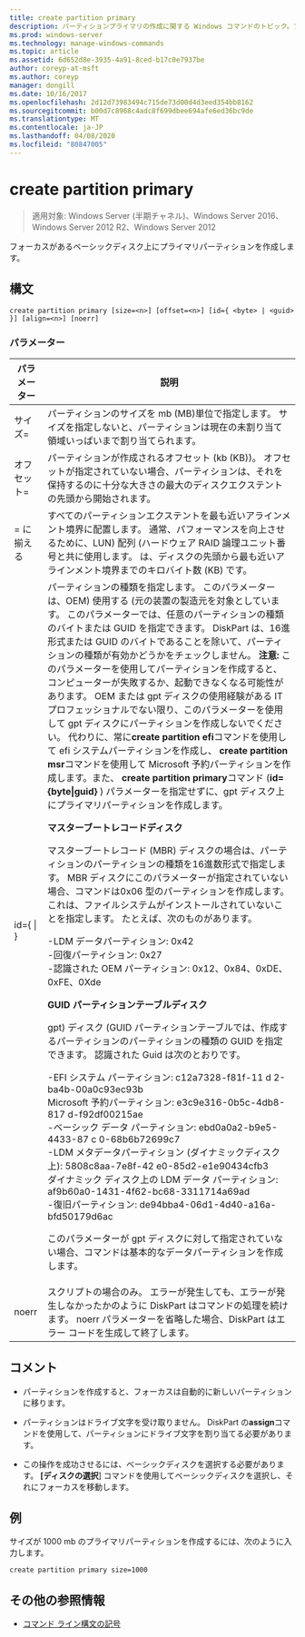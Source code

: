 ```yaml
---
title: create partition primary
description: パーティションプライマリの作成に関する Windows コマンドのトピック。フォーカスがあるベーシックディスク上にプライマリパーティションを作成します。
ms.prod: windows-server
ms.technology: manage-windows-commands
ms.topic: article
ms.assetid: 6d652d8e-3935-4a91-8ced-b17c0e7937be
author: coreyp-at-msft
ms.author: coreyp
manager: dongill
ms.date: 10/16/2017
ms.openlocfilehash: 2d12d73983494c715de73d00d4d3eed354bb8162
ms.sourcegitcommit: b00d7c8968c4adc8f699dbee694afe6ed36bc9de
ms.translationtype: MT
ms.contentlocale: ja-JP
ms.lasthandoff: 04/08/2020
ms.locfileid: "80847005"
---
```

# <a name="create-partition-primary"></a>create partition primary

>適用対象: Windows Server (半期チャネル)、Windows Server 2016、Windows Server 2012 R2、Windows Server 2012

フォーカスがあるベーシックディスク上にプライマリパーティションを作成します。  
  
## <a name="syntax"></a>構文  
  
```  
create partition primary [size=<n>] [offset=<n>] [id={ <byte> | <guid> }] [align=<n>] [noerr]  
```  
  
### <a name="parameters"></a>パラメーター  
  
|          パラメーター           |                                                                                                                                                                                                                                                                                                                                                                                                                                                                                                                                                                                                                                                                                                                                                                                                                                                                                                                                                                                                                                                                                           説明                                                                                                                                                                                                                                                                                                                                                                                                                                                                                                                                                                                                                                                                                                                                                                                                                                                                                                                                                                                                                                                                                           |
|------------------------------|-------------------------------------------------------------------------------------------------------------------------------------------------------------------------------------------------------------------------------------------------------------------------------------------------------------------------------------------------------------------------------------------------------------------------------------------------------------------------------------------------------------------------------------------------------------------------------------------------------------------------------------------------------------------------------------------------------------------------------------------------------------------------------------------------------------------------------------------------------------------------------------------------------------------------------------------------------------------------------------------------------------------------------------------------------------------------------------------------------------------------------------------------------------------------------------------------------------------------------------------------------------------------------------------------------------------------------------------------------------------------------------------------------------------------------------------------------------------------------------------------------------------------------------------------------------------------------------------------------------------------------------------------------------------------------------------------------------------------------------------------------------------------------------------------------------------------------------------------------------------------------------------------------------------------------------------------------------------------------------------------------------------------------------------------------------------------------------------------------------------------------------------------------------------------------------------------|
|          サイズ\=<n>           |                                                                                                                                                                                                                                                                                                                                                                                                                                                                                                                                                                                                                                                                                                                                                                                                                                                                                                                                                                                                              パーティションのサイズを mb \(MB\)単位で指定します。 サイズを指定しないと、パーティションは現在の未割り当て領域いっぱいまで割り当てられます。                                                                                                                                                                                                                                                                                                                                                                                                                                                                                                                                                                                                                                                                                                                                                                                                                                                                                                                                                                                                              |
|         オフセット\=<n>          |                                                                                                                                                                                                                                                                                                                                                                                                                                                                                                                                                                                                                                                                                                                                                                                                                                                                                                                                                                                                 パーティションが作成されるオフセット (kb \(KB\))。 オフセットが指定されていない場合、パーティションは、それを保持するのに十分な大きさの最大のディスクエクステントの先頭から開始されます。                                                                                                                                                                                                                                                                                                                                                                                                                                                                                                                                                                                                                                                                                                                                                                                                                                                                                                                                                                                                 |
|          \=<n> に揃える          |                                                                                                                                                                                                                                                                                                                                                                                                                                                                                                                                                                                                                                                                                                                                                                                                                                                                                                                                                              すべてのパーティションエクステントを最も近いアラインメント境界に配置します。 通常、パフォーマンスを向上させるために、LUN\) 配列 \(ハードウェア RAID 論理ユニット番号と共に使用します。 <n> は、ディスクの先頭から最も近いアラインメント境界までのキロバイト数 \(KB\) です。                                                                                                                                                                                                                                                                                                                                                                                                                                                                                                                                                                                                                                                                                                                                                                                                                                                                                                                                                               |
| id\={<byte> &#124; <guid>} | パーティションの種類を指定します。 このパラメーターは、OEM\) 使用する \(元の装置の製造元を対象としています。 このパラメーターでは、任意のパーティションの種類のバイトまたは GUID を指定できます。 DiskPart は、16進形式または GUID のバイトであることを除いて、パーティションの種類が有効かどうかをチェックしません。 **注意:** このパラメーターを使用してパーティションを作成すると、コンピューターが失敗するか、起動できなくなる可能性があります。 OEM または gpt ディスクの使用経験がある IT プロフェッショナルでない限り、このパラメーターを使用して gpt ディスクにパーティションを作成しないでください。 代わりに、常に**create partition efi**コマンドを使用して efi システムパーティションを作成し、 **create partition msr**コマンドを使用して Microsoft 予約パーティションを作成します。また、 **create partition primary**コマンド \(**id\={byte&#124;guid}** \) パラメーターを指定せずに、gpt ディスク上にプライマリパーティションを作成します。<p>**マスターブートレコードディスク**<p>マスターブートレコード \(MBR\) ディスクの場合は、パーティションのパーティションの種類を16進数形式で指定します。 MBR ディスクにこのパラメーターが指定されていない場合、コマンドは0x06 型のパーティションを作成します。これは、ファイルシステムがインストールされていないことを指定します。 たとえば、次のものがあります。<p>-LDM データパーティション: 0x42<br />-回復パーティション: 0x27<br />-認識された OEM パーティション: 0x12、0x84、0xDE、0xFE、0Xde<p>**GUID パーティションテーブルディスク**<p>gpt\) ディスク \(GUID パーティションテーブルでは、作成するパーティションのパーティションの種類の GUID を指定できます。 認識された Guid は次のとおりです。<p>-EFI システム パーティション: c12a7328\-f81f\-11 d 2\-ba4b\-00a0c93ec93b<br />Microsoft 予約パーティション: e3c9e316\-0b5c\-4db8\-817 d\-f92df00215ae<br />-ベーシック データ パーティション: ebd0a0a2\-b9e5\-4433\-87 c 0\-68b6b72699c7<br />-LDM メタデータパーティション (ダイナミックディスク上): 5808c8aa\-7e8f\-42 e0\-85d2\-e1e90434cfb3<br />ダイナミック ディスク上の LDM データ パーティション: af9b60a0\-1431\-4f62\-bc68\-3311714a69ad<br />-復旧パーティション: de94bba4\-06d1\-4d40\-a16a\-bfd50179d6ac<p>このパラメーターが gpt ディスクに対して指定されていない場合、コマンドは基本的なデータパーティションを作成します。 |
|            noerr             |                                                                                                                                                                                                                                                                                                                                                                                                                                                                                                                                                                                                                                                                                                                                                                                                                                                                                                                                                                                            スクリプトの場合のみ。 エラーが発生しても、エラーが発生しなかったかのように DiskPart はコマンドの処理を続けます。 noerr パラメーターを省略した場合、DiskPart はエラー コードを生成して終了します。                                                                                                                                                                                                                                                                                                                                                                                                                                                                                                                                                                                                                                                                                                                                                                                                                                                                                                                                                                                            |
  
## <a name="remarks"></a>コメント  
  
-   パーティションを作成すると、フォーカスは自動的に新しいパーティションに移ります。  
  
-   パーティションはドライブ文字を受け取りません。 DiskPart の**assign**コマンドを使用して、パーティションにドライブ文字を割り当てる必要があります。  
  
-   この操作を成功させるには、ベーシックディスクを選択する必要があります。 **[ディスクの選択**] コマンドを使用してベーシックディスクを選択し、それにフォーカスを移動します。  
  
## <a name="examples"></a><a name=BKMK_examples></a>例  
サイズが 1000 mb のプライマリパーティションを作成するには、次のように入力します。  
  
```  
create partition primary size=1000  
```  
  
## <a name="additional-references"></a>その他の参照情報  
- [コマンド ライン構文の記号](command-line-syntax-key.md)  
  

  

